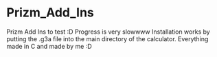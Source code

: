# Prizm_Add_Ins
Prizm Add Ins to test :D Progress is very slowwww
Installation works by putting the .g3a file into the main directory of the calculator.
Everything made in C and made by me :D
